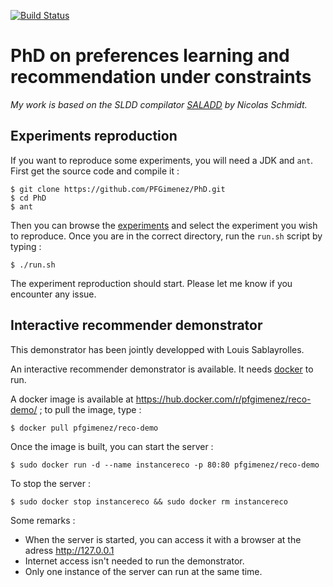 [![Build Status](https://travis-ci.org/PFGimenez/PhD.svg?branch=master)](https://travis-ci.org/PFGimenez/PhD)

# PhD on preferences learning and recommendation under constraints

_My work is based on the SLDD compilator [SALADD](https://github.com/SchmidtNicolas/SALADD) by Nicolas Schmidt._

## Experiments reproduction

If you want to reproduce some experiments, you will need a JDK and `ant`. First get the source code and compile it :

    $ git clone https://github.com/PFGimenez/PhD.git
    $ cd PhD
    $ ant

Then you can browse the [experiments](https://github.com/PFGimenez/PhD/tree/master/experiments) and select the experiment you wish to reproduce. Once you are in the correct directory, run the `run.sh` script by typing :

    $ ./run.sh

The experiment reproduction should start. Please let me know if you encounter any issue.

## Interactive recommender demonstrator

This demonstrator has been jointly developped with Louis Sablayrolles.

An interactive recommender demonstrator is available. It needs [docker](https://docs.docker.com/engine/installation/) to run.

A docker image is available at https://hub.docker.com/r/pfgimenez/reco-demo/ ; to pull the image, type :

    $ docker pull pfgimenez/reco-demo

Once the image is built, you can start the server :

    $ sudo docker run -d --name instancereco -p 80:80 pfgimenez/reco-demo

To stop the server :

    $ sudo docker stop instancereco && sudo docker rm instancereco

Some remarks :

- When the server is started, you can access it with a browser at the adress http://127.0.0.1
- Internet access isn't needed to run the demonstrator.
- Only one instance of the server can run at the same time.
